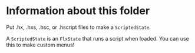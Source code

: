 # Information about this folder
Put .hx, .hxs, .hsc, or .hscript files to make a `ScriptedState`.

A `ScriptedState` is an `FlxState` that runs a script when loaded.
You can use this to make custom menus!